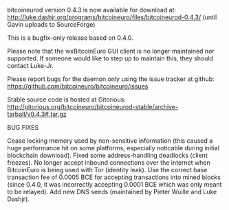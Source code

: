bitcoineurod version 0.4.3 is now available for download at:
http://luke.dashjr.org/programs/bitcoineuro/files/bitcoineurod-0.4.3/ (until Gavin uploads to SourceForge)

This is a bugfix-only release based on 0.4.0.

Please note that the wxBitcoinEuro GUI client is no longer maintained nor supported. If someone would like to step up to maintain this, they should contact Luke-Jr.

Please report bugs for the daemon only using the issue tracker at github:
https://github.com/bitcoineuro/bitcoineuro/issues

Stable source code is hosted at Gitorious:
http://gitorious.org/bitcoineuro/bitcoineurod-stable/archive-tarball/v0.4.3#.tar.gz

BUG FIXES

Cease locking memory used by non-sensitive information (this caused a huge performance hit on some platforms, especially noticable during initial blockchain download).
Fixed some address-handling deadlocks (client freezes).
No longer accept inbound connections over the internet when BitcoinEuro is being used with Tor (identity leak).
Use the correct base transaction fee of 0.0005 BCE for accepting transactions into mined blocks (since 0.4.0, it was incorrectly accepting 0.0001 BCE which was only meant to be relayed).
Add new DNS seeds (maintained by Pieter Wuille and Luke Dashjr).

